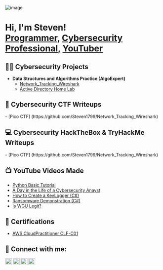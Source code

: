 ![image](https://github.com/Steven1799/Steven1799/assets/65691091/cb436108-c583-4a62-8edf-d3981f6c39c1)<h1>Hi, I'm Steven! <br/><a href="https://github.com/Steven1799/">Programmer</a>, <a href="https://www.linkedin.com/in/steven-lim-20010b221">Cybersecurity Professional</a>, <a href="https://www.youtube.com/@Algo_Garden">YouTuber</a></h1>

<h2>👨‍💻 Cybersecurity Projects</h2>

- <b>Data Structures and Algorithms Practice (AlgoExpert)</b>
  - [Network_Tracking_Wireshark](https://github.com/Steven1799/Network_Tracking_Wireshark)
  - [Active Directory Home Lab](https://github.com/joshmadakor1/Algorithms-Practice)

<h2>🚩 Cybersecurity CTF Writeups</h2>
- [Pico CTF] (https://github.com/Steven1799/Network_Tracking_Wireshark)

<h2>💻 Cybersecurity HackTheBox & TryHackMe Writeups</h2>
- [Pico CTF] (https://github.com/Steven1799/Network_Tracking_Wireshark)

<h2>📺 YouTube Videos Made</h2>

- [Python Basic Tutorial]([https://www.youtube.com/watch?v=a83ASGn_V_s](https://youtube.com/playlist?list=PLcva2cpzyN6oLlEW1_BbU9YuOPsun10zU))
- [A Day in the Life of a Cybersecurity Anayst](https://www.youtube.com/watch?v=uHy3oM7NnoU)
- [How to Create a KeyLogger (C#)](https://www.youtube.com/watch?v=N-L9hklSlNk)
- [Ransomware Demonstration (C#)](https://www.youtube.com/watch?v=OfvdQeh79s0)
- [Is WGU Legit?](https://www.youtube.com/watch?v=E2MwRWxDBkA)

<h2>📃 Certifications</h2>

- [AWS CloudPractitioner CLF-C01](https://www.credly.com/badges/176fcb8b-544a-47cf-8f0a-899db6ad0a69/public_url)

<h2> 🤳 Connect with me:</h2>

[<img align="left" alt="JoshMadakor | YouTube" width="22px" src="https://cdn.jsdelivr.net/npm/simple-icons@v3/icons/youtube.svg" />][youtube]
[<img align="left" alt="JoshMadakor | Twitter" width="22px" src="https://cdn.jsdelivr.net/npm/simple-icons@v3/icons/twitter.svg" />][twitter]
[<img align="left" alt="JoshMadakor | LinkedIn" width="22px" src="https://cdn.jsdelivr.net/npm/simple-icons@v3/icons/linkedin.svg" />][linkedin]
[<img align="left" alt="JoshMadakor | Instagram" width="22px" src="https://cdn.jsdelivr.net/npm/simple-icons@v3/icons/instagram.svg" />][instagram]

[twitter]: https://twitter.com/joshmadakor
[youtube]: https://www.youtube.com/c/joshmadakor
[instagram]: https://www.instagram.com/joshmadakor/
[linkedin]: https://linkedin.com/in/joshmadakor

